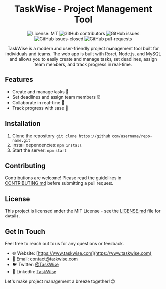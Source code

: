 <h1 align="center">TaskWise - Project Management Tool</h1>

<p align="center">
  <img src="https://img.shields.io/badge/License-MIT-yellow.svg" alt="License: MIT">
  <img src="https://img.shields.io/github/contributors/username/repo-name.svg" alt="GitHub contributors">
  <img src="https://img.shields.io/github/issues/username/repo-name.svg" alt="GitHub issues">
  <img src="https://img.shields.io/github/issues-closed/username/repo-name.svg" alt="GitHub issues-closed">
  <img src="https://img.shields.io/github/issues-pr/username/repo-name.svg" alt="GitHub pull-requests">
</p>

<p align="center">
  TaskWise is a modern and user-friendly project management tool built for individuals and teams. The web app is
  built with React, Node.js, and MySQL and allows you to easily create and manage tasks, set deadlines, assign team
  members, and track progress in real-time.
</p>

## Features

- Create and manage tasks 📝
- Set deadlines and assign team members ⏰
- Collaborate in real-time 👥
- Track progress with ease 🚀

## Installation

1. Clone the repository: `git clone https://github.com/username/repo-name.git`
2. Install dependencies: `npm install`
3. Start the server: `npm start`

## Contributing

Contributions are welcome! Please read the guidelines in [CONTRIBUTING.md](CONTRIBUTING.md) before submitting a pull request.

## License

This project is licensed under the MIT License - see the [LICENSE.md](LICENSE.md) file for details.

## Get In Touch

Feel free to reach out to us for any questions or feedback.

- 🌐 Website: [https://www.taskwise.com](https://www.taskwise.com)
- 📧 Email: contact@taskwise.com
- 🐦 Twitter: [@TaskWise](https://twitter.com/TaskWise)
- 📘 LinkedIn: [TaskWise](https://www.linkedin.com/company/taskwise)

Let's make project management a breeze together! 😊
